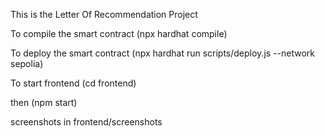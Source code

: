 This is the Letter Of Recommendation Project

To compile the smart contract
(npx hardhat compile)

To deploy the smart contract
(npx hardhat run scripts/deploy.js --network sepolia)

To start frontend
(cd frontend)

then
(npm start)


screenshots in frontend/screenshots

